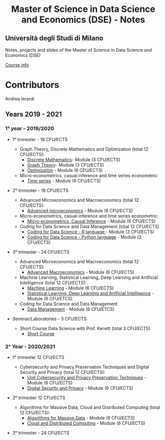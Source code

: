 <h1 align="center"> Master of Science in Data Science and Economics (DSE) - Notes </h1>

## Università degli Studi di Milano 
<p> Notes, projects and slides of the Master of Science in Data Science and Economics (DSE) </p>

[Course info](https://www.unimi.it/en/education/data-science-and-economics-dse)
# Contributors
Andrea Ierardi
 

## Years 2019 - 2021

### 1° year - 2019/2020
- 1° trimester - 18 CFU/ECTS
    - Graph Theory, Discrete Mathematics and Optimization (total 12 CFU/ECTS):
       - [Discrete Mathematics](https://github.com/Andreaierardi/Appunti-Magistrale-DataScience/tree/master/1anno/1trimestre/Graph%20Theory%2C%20Discrete%20Mathematics%20and%20Optimization/Discrete%20Mathematics)- Module (3 CFU/ECTS)
       - [Graph Theory](https://github.com/Andreaierardi/Appunti-Magistrale-DataScience/tree/master/1anno/1trimestre/Graph%20Theory%2C%20Discrete%20Mathematics%20and%20Optimization/Graph%20Theory)- Module (3 CFU/ECTS)
       - [Optimization](https://github.com/Andreaierardi/Appunti-Magistrale-DataScience/tree/master/1anno/1trimestre/Graph%20Theory%2C%20Discrete%20Mathematics%20and%20Optimization/Optimization) - Module (6 CFU/ECTS)
    - Micro-econometrics, casual inference and time series econometric:
       - [Time series](https://github.com/Andreaierardi/Appunti-Magistrale-DataScience/tree/master/1anno/1trimestre/Micro-econometrics%2C%20casual%20inference%20and%20time%20series%20econometrics/Time%20series) - Module (6 CFU/ECTS)
    
- 2° trimester - 18 CFU/ECTS
    - Advanced Microeconomics and Macroeconomics (total 12 CFU/ECTS):
       - [Advanced microeconomics](https://github.com/Andreaierardi/Appunti-Magistrale-DataScience/tree/master/1anno/2trimestre/Advanced%20Microeconomics/Notes) - Module (6 CFU/ECTS)
    - Micro-econometrics, casual inference and time series econometric:
        - [Micro-econometrics, Causal Inference](https://github.com/Andreaierardi/Appunti-Triennale-Informatica/tree/master/1%C2%B0Anno/2%C2%B0semestre/Fisica) - Module (6 CFU/ECTS)
    -  Coding for Data Science and Data Management (total 12 CFU/ECTS)
       - [Coding for Data Science - R language ](https://github.com/Andreaierardi/MilanPollution) - Module (3 CFU/ECTS) 
       - [Coding for Data Science - Python language](https://github.com/Andreaierardi/Master-DataScience-Notes/tree/master/1anno/2trimestre/Coding%20for%20DataScience/Python) - Module (3 CFU/ECTS) 
- 3° trimester - 24 CFU/ECTS
  - Advanced Microeconomics and Macroeconomics (total 12 CFU/ECTS):
       - [Advanced Macroeconomics]() - Module (6 CFU/ECTS)
  - Machine Learning, Statistical Learning, Deep Learning and Artificial Intelligence (total 12 CFU/ECTS):
       - [Machine Learning]() - Module (6 CFU/ECTS)
       - [Statistical Learning, Deep Learning and Artificial Intelligence]() - Module (6 CFU/ETCS)
  -  Coding for Data Science and Data Management
       - [Data Management]() - Module (6 CFU/ETCS)

- Seminar/Laboratories - 3 CFU/ECTS
  - Short Course Data Science with Prof. Kenett (total 3 CFU/ECTS)
    - [Short Course](https://github.com/Andreaierardi/Master-DataScience-Notes/tree/master/Seminars/Short%20Course%20Data%20Science%20Prof.%20Kenett) 
              <br>

### 2° Year - 2020/2021
- 1° trimester 12 CFU/ECTS
    - Cybersecurity and Privacy Preservation Techniques and Digital Security and Privacy (total 12 CFU/ECTS):
       - [Unit Cybersecurity and Privacy Preservation Techniques]() - Module (6 CFU/ECTS)
       - [Digital Security and Privacy]() - Module (6 CFU/ECTS)

- 2° trimester 12 CFU/ECTS
     - Algorithms for Massive Data, Cloud and Distributed Computing (total 12 CFU/ECTS):
       - [Algorithms for Massive Data]() - Module (6 CFU/ECTS)
       - [Cloud and Distributed Computing]() - Module (6 CFU/ECTS)

- 3° trimester - 24 CFU/ECTS

   <br>
 
